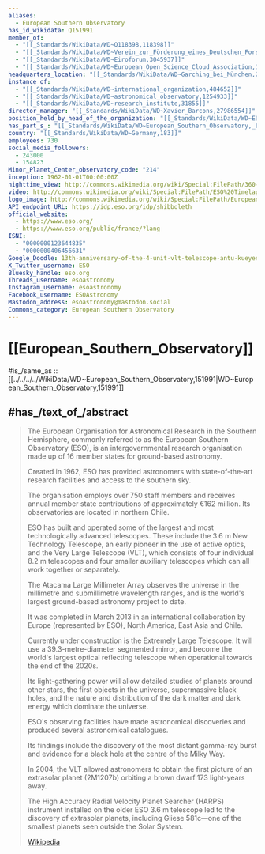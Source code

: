 ```yaml
---
aliases:
  - European Southern Observatory
has_id_wikidata: Q151991
member_of:
  - "[[_Standards/WikiData/WD~Q118398,118398]]"
  - "[[_Standards/WikiData/WD~Verein_zur_Förderung_eines_Deutschen_Forschungsnetzes,2514863]]"
  - "[[_Standards/WikiData/WD~Eiroforum,3045937]]"
  - "[[_Standards/WikiData/WD~European_Open_Science_Cloud_Association,125499293]]"
headquarters_location: "[[_Standards/WikiData/WD~Garching_bei_München,264620]]"
instance_of:
  - "[[_Standards/WikiData/WD~international_organization,484652]]"
  - "[[_Standards/WikiData/WD~astronomical_observatory,1254933]]"
  - "[[_Standards/WikiData/WD~research_institute,31855]]"
director_manager: "[[_Standards/WikiData/WD~Xavier_Barcons,27986554]]"
position_held_by_head_of_the_organization: "[[_Standards/WikiData/WD~ESO_s_Director_General,28319177]]"
has_part_s_: "[[_Standards/WikiData/WD~European_Southern_Observatory,_La_Silla_DSS,114232967]]"
country: "[[_Standards/WikiData/WD~Germany,183]]"
employees: 730
social_media_followers:
  - 243000
  - 154823
Minor_Planet_Center_observatory_code: "214"
inception: 1962-01-01T00:00:00Z
nighttime_view: http://commons.wikimedia.org/wiki/Special:FilePath/360-degree%20Panorama%20of%20the%20Southern%20Sky.jpg
video: http://commons.wikimedia.org/wiki/Special:FilePath/ESO%20Timelapse%20Compilation.ogv
logo_image: http://commons.wikimedia.org/wiki/Special:FilePath/European%20Southern%20Observatory%20%28ESO%29%20logo.svg
API_endpoint_URL: https://idp.eso.org/idp/shibboleth
official_website:
  - https://www.eso.org/
  - https://www.eso.org/public/france/?lang
ISNI:
  - "0000000123644835"
  - "0000000406456631"
Google_Doodle: 13th-anniversary-of-the-4-unit-vlt-telescope-antu-kueyen-melipal-and-yepun
X_Twitter_username: ESO
Bluesky_handle: eso.org
Threads_username: esoastronomy
Instagram_username: esoastronomy
Facebook_username: ESOAstronomy
Mastodon_address: esoastronomy@mastodon.social
Commons_category: European Southern Observatory
---
```


# [[European_Southern_Observatory]] 

#is_/same_as :: [[../../../../WikiData/WD~European_Southern_Observatory,151991|WD~European_Southern_Observatory,151991]] 

## #has_/text_of_/abstract 

> The European Organisation for Astronomical Research in the Southern Hemisphere, 
> commonly referred to as the European Southern Observatory (ESO), 
> is an intergovernmental research organisation made up of 16 member states for ground-based astronomy. 
> 
> Created in 1962, ESO has provided astronomers 
> with state-of-the-art research facilities and access to the southern sky. 
> 
> The organisation employs over 750 staff members 
> and receives annual member state contributions of approximately €162 million. 
> Its observatories are located in northern Chile.
>
> ESO has built and operated some of the largest and most technologically advanced telescopes. 
> These include the 3.6 m New Technology Telescope, an early pioneer in the use of active optics, 
> and the Very Large Telescope (VLT), which consists of four individual 8.2 m telescopes 
> and four smaller auxiliary telescopes which can all work together or separately. 
> 
> The Atacama Large Millimeter Array 
> observes the universe in the millimetre and submillimetre wavelength ranges, 
> and is the world's largest ground-based astronomy project to date. 
> 
> It was completed in March 2013 in an international collaboration by Europe (represented by ESO), 
> North America, East Asia and Chile.
>
> Currently under construction is the Extremely Large Telescope. 
> It will use a 39.3-metre-diameter segmented mirror, 
> and become the world's largest optical reflecting telescope 
> when operational towards the end of the 2020s. 
> 
> Its light-gathering power will allow detailed studies of planets around other stars, 
> the first objects in the universe, supermassive black holes, 
> and the nature and distribution of the dark matter and dark energy which dominate the universe.
>
> ESO's observing facilities have made astronomical discoveries 
> and produced several astronomical catalogues. 
> 
> Its findings include the discovery of the most distant gamma-ray burst 
> and evidence for a black hole at the centre of the Milky Way. 
> 
> In 2004, the VLT allowed astronomers to obtain 
> the first picture of an extrasolar planet (2M1207b) orbiting a brown dwarf 173 light-years away. 
> 
> The High Accuracy Radial Velocity Planet Searcher (HARPS) instrument 
> installed on the older ESO 3.6 m telescope led to the discovery of extrasolar planets, 
> including Gliese 581c—one of the smallest planets seen outside the Solar System.
>
> [Wikipedia](https://en.wikipedia.org/wiki/European%20Southern%20Observatory) 

